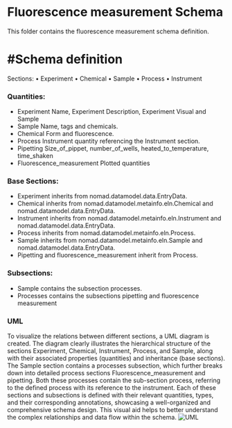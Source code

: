 # Fluorescence measurement Schema
This folder contains the fluorescence measurement schema definition. 

# #Schema definition
Sections:
•	Experiment
•	Chemical
•	Sample
•	Process
•	Instrument

### Quantities:
- Experiment
    Name, Experiment Description, Experiment Visual and Sample
- Sample
    Name, tags and chemicals.
- Chemical
    Form and fluorescence.
- Process 
    Instrument quantity referencing the Instrument section.
- Pipetting 
    Size_of_pippet, number_of_wells, heated_to_temperature, time_shaken
- Fluorescence_measurement
    Plotted quantities 


### Base Sections:
- Experiment inherits from nomad.datamodel.data.EntryData.
- Chemical inherits from nomad.datamodel.metainfo.eln.Chemical and nomad.datamodel.data.EntryData.
- Instrument inherits from nomad.datamodel.metainfo.eln.Instrument and nomad.datamodel.data.EntryData.
- Process inherits from nomad.datamodel.metainfo.eln.Process.
- Sample inherits from nomad.datamodel.metainfo.eln.Sample and nomad.datamodel.data.EntryData.
- Pipetting and fluorescence_measurement inherit from Process.


### Subsections:
- Sample contains the subsection processes.
- Processes contains the subsections pipetting and fluorescence measurement

### UML
To visualize the relations between different sections, a UML diagram is created. The diagram clearly illustrates the hierarchical structure of the sections Experiment, Chemical, Instrument, Process, and Sample, along with their associated properties (quantities) and inheritance (base sections). 
The Sample section contains a processes subsection, which further breaks down into detailed process sections Fluorescence_measurement and pipetting. Both these processes contain the sub-section process, referring to the defined process with its reference to the instrument. 
Each of these sections and subsections is defined with their relevant quantities, types, and their corresponding annotations, showcasing a well-organized and comprehensive schema design. This visual aid helps to better understand the complex relationships and data flow within the schema.
![UML](https://git.fhict.nl/coe-htsm/nomad-oasis/-/raw/main/nomad-develop/schemas/Example%20ELN%20-%20TU/UML.png)


